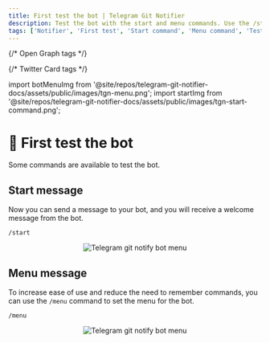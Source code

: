 ```yaml
---
title: First test the bot | Telegram Git Notifier
description: Test the bot with the start and menu commands. Use the /start and /menu commands to test the bot. Get the welcome message and set the menu for the bot.
tags: ['Notifier', 'First test', 'Start command', 'Menu command', 'Test bot', 'Usage', 'Commands', 'Telegram Git Notifier Commands', 'Telegram bot', 'Support']
---
```


<head>
  <meta name="robots" content="index,follow" />
  <meta name="author" content="CSlant" />
  <link rel="canonical" data-rh="true" href="/telegram-git-notifier/usage/first_test" />
  
  {/* Open Graph tags */}
  <meta property="og:title" content="First test the bot | Telegram Git Notifier" />
  <meta property="og:description" content="Test the bot with the start and menu commands. Use the /start and /menu commands to test the bot. Get the welcome message and set the menu for the bot." />
  <meta property="og:type" content="article" />
  <meta property="og:url" content="https://docs.cslant.com/telegram-git-notifier/usage/first_test" />
  
  {/* Twitter Card tags */}
  <meta name="twitter:card" content="summary" />
  <meta name="twitter:title" content="First test the bot | Telegram Git Notifier" />
  <meta name="twitter:description" content="Test the bot with the start and menu commands. Use the /start and /menu commands to test the bot. Get the welcome message and set the menu for the bot." />
</head>

import botMenuImg from '@site/repos/telegram-git-notifier-docs/assets/public/images/tgn-menu.png';
import startImg from '@site/repos/telegram-git-notifier-docs/assets/public/images/tgn-start-command.png';

# 🤖 First test the bot

Some commands are available to test the bot.

## Start message

Now you can send a message to your bot, and you will receive a welcome message from the bot.

```textmate
/start
```

<p align="center">
  <img src={startImg} alt="Telegram git notify bot menu" />
</p>

## Menu message

To increase ease of use and reduce the need to remember commands, you can use the `/menu` command to set the menu for the bot.

```textmate
/menu
```

<p align="center">
  <img src={botMenuImg} alt="Telegram git notify bot menu" />
</p>
